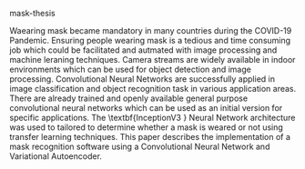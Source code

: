 mask-thesis

Waearing mask became mandatory in many countries during the COVID-19 Pandemic. 
Ensuring people wearing mask is a tedious and time consuming job which could be facilitated and autmated with image processing and machine leraning techniques. 
Camera streams are widely available in indoor environments which can be used for object detection and image processing. 
Convolutional Neural Networks are successfully applied in image classification and object recognition task in various application areas.
There are already trained and openly available general purpose convolutional neural networks which can be used as an initial version for specific applications. 
The \textbf{InceptionV3 } Neural Network architecture was used to tailored to determine whether a mask is weared or not using transfer learning techniques. 
This paper describes the implementation of a mask recognition software using a Convolutional Neural Network and Variational Autoencoder. 